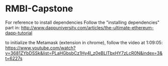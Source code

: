 # RMBI-Capstone
For reference to install dependencies
Follow the "installing dependencies" part in:
http://www.dappuniversity.com/articles/the-ultimate-ethereum-dapp-tutorial

to initialize the Metamask (extension in chrome), follow the video at 1:09:05:
https://www.youtube.com/watch?v=3681ZYbDSSk&list=PLaHGbsbCz1Hy4l_z0eBLlTbxHY7zLcR0N&index=3&t=6227s




